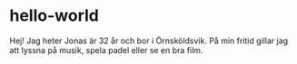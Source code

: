 # hello-world

Hej!
Jag heter Jonas är 32 år och bor i Örnsköldsvik.
På min fritid gillar jag att lyssna på musik, spela padel eller se en bra film.
